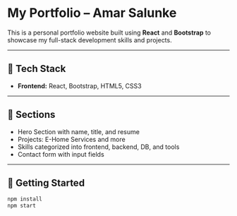 # My Portfolio – Amar Salunke

This is a personal portfolio website built using **React** and **Bootstrap** to showcase my full-stack development skills and projects.

---

## 🔧 Tech Stack

- **Frontend:** React, Bootstrap, HTML5, CSS3
<!-- - **Backend (Projects):** Spring Boot, Java
- **Database (Projects):** MySQL
- **DevOps & Tools:** AWS EC2, Docker, Git, GitHub -->

---

## 📁 Sections

- Hero Section with name, title, and resume
- Projects: E-Home Services and more
- Skills categorized into frontend, backend, DB, and tools
- Contact form with input fields

---

## 🚀 Getting Started

```bash
npm install
npm start
